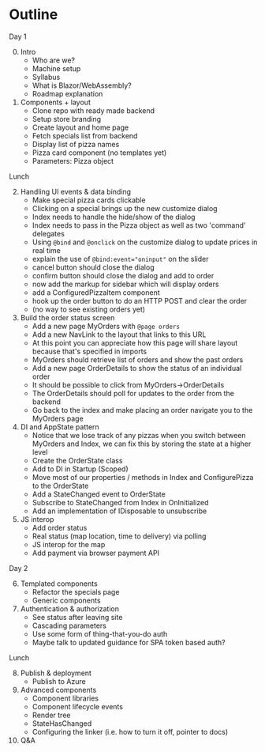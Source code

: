 # Outline

Day 1

0. Intro
    - Who are we?
    - Machine setup
    - Syllabus
    - What is Blazor/WebAssembly?
    - Roadmap explanation
1. Components + layout
    - Clone repo with ready made backend
    - Setup store branding
    - Create layout and home page
    - Fetch specials list from backend
    - Display list of pizza names
    - Pizza card component (no templates yet)
    - Parameters: Pizza object

Lunch

2. Handling UI events & data binding
    - Make special pizza cards clickable
    - Clicking on a special brings up the new customize dialog
    - Index needs to handle the hide/show of the dialog 
    - Index needs to pass in the Pizza object as well as two 'command' delegates
    - Using `@bind` and `@onclick` on the customize dialog to update prices in real time
    - explain the use of `@bind:event="oninput"` on the slider
    - cancel button should close the dialog
    - confirm button should close the dialog and add to order
    - now add the markup for sidebar which will display orders
    - add a ConfiguredPizzaItem component
    - hook up the order button to do an HTTP POST and clear the order
    - (no way to see existing orders yet)
3. Build the order status screen
    - Add a new page MyOrders with `@page orders`
    - Add a new NavLink to the layout that links to this URL
    - At this point you can appreciate how this page will share layout because that's specified in imports
    - MyOrders should retrieve list of orders and show the past orders
    - Add a new page OrderDetails to show the status of an individual order
    - It should be possible to click from MyOrders->OrderDetails
    - The OrderDetails should poll for updates to the order from the backend
    - Go back to the index and make placing an order navigate you to the MyOrders page
4. DI and AppState pattern
    - Notice that we lose track of any pizzas when you switch between MyOrders and Index, we can fix this by storing the state at a higher level
    - Create the OrderState class
    - Add to DI in Startup (Scoped)
    - Move most of our properties / methods in Index and ConfigurePizza to the OrderState
    - Add a StateChanged event to OrderState
    - Subscribe to StateChanged from Index in OnInitialized
    - Add an implementation of IDisposable to unsubscribe
5. JS interop
    - Add order status
    - Real status (map location, time to delivery) via polling
    - JS interop for the map
    - Add payment via browser payment API

Day 2

6. Templated components
    - Refactor the specials page
    - Generic components
7. Authentication & authorization
    - See status after leaving site
    - Cascading parameters
    - Use some form of thing-that-you-do auth
    - Maybe talk to updated guidance for SPA token based auth?

Lunch

8. Publish & deployment
    - Publish to Azure
9. Advanced components
    - Component libraries
    - Component lifecycle events
    - Render tree
    - StateHasChanged
    - Configuring the linker (i.e. how to turn it off, pointer to docs)
10. Q&A
